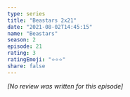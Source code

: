 ```yaml
---
type: series
title: "Beastars 2x21"
date: "2021-08-02T14:45:15"
name: "Beastars"
season: 2
episode: 21
rating: 3
ratingEmoji: "⭐️⭐️⭐️"
share: false
---
```


*[No review was written for this episode]*

